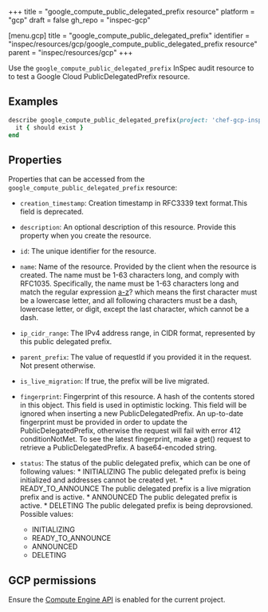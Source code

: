 +++
title = "google_compute_public_delegated_prefix resource"
platform = "gcp"
draft = false
gh_repo = "inspec-gcp"

[menu.gcp]
title = "google_compute_public_delegated_prefix"
identifier = "inspec/resources/gcp/google_compute_public_delegated_prefix resource"
parent = "inspec/resources/gcp"
+++

Use the `google_compute_public_delegated_prefix` InSpec audit resource to to test a Google Cloud PublicDelegatedPrefix resource.

## Examples

```ruby
describe google_compute_public_delegated_prefix(project: 'chef-gcp-inspec', region: 'us-east1-b', name: 'test') do
  it { should exist }
end
```

## Properties

Properties that can be accessed from the `google_compute_public_delegated_prefix` resource:


  * `creation_timestamp`: Creation timestamp in RFC3339 text format.This field is deprecated.

  * `description`: An optional description of this resource. Provide this property when you create the resource.

  * `id`: The unique identifier for the resource.

  * `name`: Name of the resource. Provided by the client when the resource is created. The name must be 1-63 characters long, and comply with RFC1035. Specifically, the name must be 1-63 characters long and match the regular expression [a-z]([-a-z0-9]*[a-z0-9])? which means the first character must be a lowercase letter, and all following characters must be a dash, lowercase letter, or digit, except the last character, which cannot be a dash.

  * `ip_cidr_range`: The IPv4 address range, in CIDR format, represented by this public delegated prefix.

  * `parent_prefix`: The value of requestId if you provided it in the request. Not present otherwise.

  * `is_live_migration`: If true, the prefix will be live migrated.

  * `fingerprint`: Fingerprint of this resource. A hash of the contents stored in this object. This field is used in optimistic locking. This field will be ignored when inserting a new PublicDelegatedPrefix. An up-to-date fingerprint must be provided in order to update the PublicDelegatedPrefix, otherwise the request will fail with error 412 conditionNotMet. To see the latest fingerprint, make a get() request to retrieve a PublicDelegatedPrefix. A base64-encoded string.

  * `status`: The status of the public delegated prefix, which can be one of following values: * INITIALIZING The public delegated prefix is being initialized and addresses cannot be created yet. * READY_TO_ANNOUNCE The public delegated prefix is a live migration prefix and is active. * ANNOUNCED The public delegated prefix is active. * DELETING The public delegated prefix is being deprovsioned.
  Possible values:
    * INITIALIZING
    * READY_TO_ANNOUNCE
    * ANNOUNCED
    * DELETING


## GCP permissions

Ensure the [Compute Engine API](https://console.cloud.google.com/apis/library/compute.googleapis.com/) is enabled for the current project.
